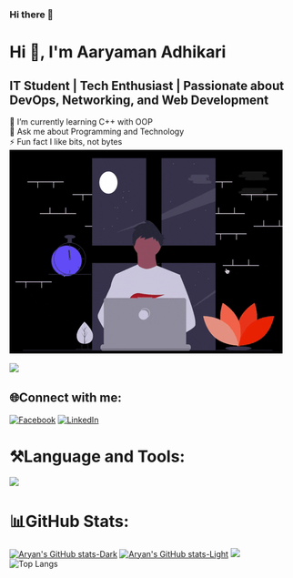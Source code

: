 ### Hi there 👋

# Hi 👋, I'm Aaryaman Adhikari
## IT Student | Tech Enthusiast | Passionate about DevOps, Networking, and Web Development
🌱 I’m currently learning C++ with OOP<br>💬 Ask me about Programming and Technology<br>⚡ Fun fact I like bits, not bytes<br>
<img src ="https://github.com/aryaman-adhikari/aryaman-adhikari/blob/main/animated.gif">


[![](https://visitcount.itsvg.in/api?id=aryaman-adhikari&icon=0&color=0)](https://visitcount.itsvg.in)


## 🌐Connect with me:
[![Facebook](https://img.shields.io/badge/Facebook-%231877F2.svg?logo=Facebook&logoColor=white)](https://www.facebook.com/aaryaman.adhikari.3) [![LinkedIn](https://img.shields.io/badge/LinkedIn-%230077B5.svg?logo=linkedin&logoColor=white)](https://www.linkedin.com/in/aaryaman-adhikari-805819261/)
# ⚒️Language and Tools:
  <a href="https://skillicons.dev">
    <img style="aspect-ratio: 1 / 1;" src="https://skillicons.dev/icons?i=c,cpp,py,html,css,javascript,php,linux,figma,vscode,git,github&perline=13&theme=dark" />
  </a>

# 📊GitHub Stats:
[![Aryan's GitHub stats-Dark](https://github-readme-stats.vercel.app/api?username=aryaman-adhikari&show_icons=true&theme=dark#gh-dark-mode-only)](https://github.com/anuraghazra/github-readme-stats#gh-dark-mode-only)
[![Aryan's GitHub stats-Light](https://github-readme-stats.vercel.app/api?username=aryaman-adhikari&show_icons=true&theme=default#gh-light-mode-only)](https://github.com/anuraghazra/github-readme-stats#gh-light-mode-only)
![](https://github-readme-streak-stats.herokuapp.com/?user=aryaman-adhikari&theme=dark&hide_border=false)<br>
![Top Langs](https://github-readme-stats.vercel.app/api/top-langs/?username=aryaman-adhikari&theme=dark&layout=compact)
